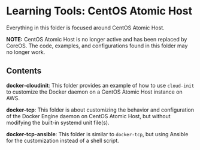 # Learning Tools: CentOS Atomic Host

Everything in this folder is focused around CentOS Atomic Host.

**NOTE:** CentOS Atomic Host is no longer active and has been replaced by CoreOS. The code, examples, and configurations found in this folder may no longer work.

## Contents

**docker-cloudinit**: This folder provides an example of how to use `cloud-init` to customize the Docker daemon on a CentOS Atomic Host instance on AWS.

**docker-tcp**: This folder is about customizing the behavior and configuration of the Docker Engine daemon on CentOS Atomic Host, but without modifying the built-in systemd unit file(s).

**docker-tcp-ansible**: This folder is similar to `docker-tcp`, but using Ansible for the customization instead of a shell script.
